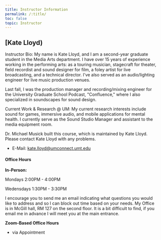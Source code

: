 ```yaml
---
title: Instructor Information
permalink: /:title/
toc: false
topic: Instructor
---
```


<!-- # Instructors -->

## [Kate Lloyd)

Instructor Bio: My name is Kate Lloyd, and I am a second-year graduate student in the Media Arts department. I have over 15 years of experience working in the performing arts: as a touring musician, stagecraft for theater, field recordist and sound designer for film, a foley artist for live broadcasting, and a technical director. I've also served as an audio/lighting engineer for live music production venues.

Last fall, I was the production manager and recording/mixing engineer for the University Graduate School Podcast, "Confluence," where I also specialized in soundscapes for sound design.

Current Work & Research @ UM: My current research interests include sound for games, immersive audio, and mobile applications for mental health.
I currently serve as the Sound Studio Manager and assistant to the media equipment room.

Dr. Michael Musick built this course, which is maintained by Kate Lloyd. Please contact Kate Lloyd with any problems.

- E-Mail: [kate.lloyd@umconnect.umt.edu](mailto:kate.lloyd@umconnect.umt.edu?subject=245%20Question)




<!-- - [Teaching Website](https://michaelmusick.github.io/teaching) -->



#### Office Hours
**In-Person:**

Mondays 2:00PM - 4:00PM 

Wedensdays 1:30PM - 3:30PM

I encourage you to send me an email indicating what questions you would like to address and so I can block out time based on your needs. My Office is in McGill hall, RM 127 on the second floor. It is a bit difficult to find, if you email me in advance I will meet you at the main entrance.


**Zoom-Based Office Hours**

- via Appointment



<!--

## Teaching Assistant/s

In addition to myself, we will be supported with teaching assistants this semester.

If you are unable to solve problems on your own or through the course Moodle forum (more to come on that later), you should e-mail a TA for help.

- [Cole Grant, cole.grant@umconnect.umt.edu](mailto:cole.grant@umconnect.umt.edu?subject=245%20Question)



Additionally, the TA will be available for video meetings and face-to-face meetings to assist with problems. Please set these appointments up individually with the TA.

- To schedule an appoint with our TA Cole Grant , please send him an email
- Regular office hours with Cole TBA  

-->


